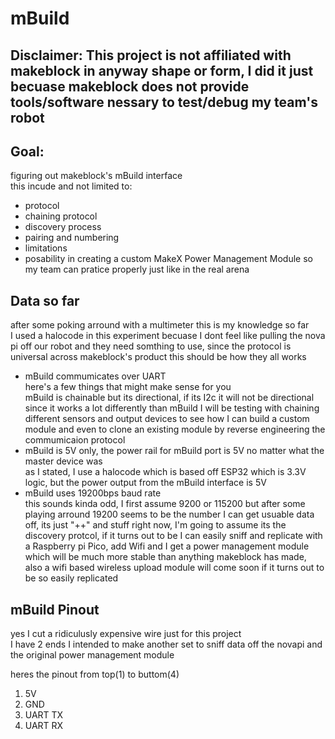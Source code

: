 # mBuild
## Disclaimer: This project is not affiliated with makeblock in anyway shape or form, I did it just becuase makeblock does not provide tools/software nessary to test/debug my team's robot

## Goal:
figuring out makeblock's mBuild interface  
this incude and not limited to:  
- protocol
- chaining protocol
- discovery process
- pairing and numbering
- limitations
- posability in creating a custom MakeX Power Management Module so my team can pratice properly just like in the real arena

## Data so far
after some poking arround with a multimeter this is my knowledge so far  
I used a halocode in this experiment becuase I dont feel like pulling the nova pi off our robot and they need somthing to use, since the protocol is universal across makeblock's product this should be how they all works

- mBuild commumicates over UART  
here's a few things that might make sense for you  
mBuild is chainable but its directional, if its I2c it will not be directional since it works a lot differently than mBuild
I will be testing with chaining different sensors and output devices to see how I can build a custom module and even to clone an existing module by reverse engineering the commumicaion protocol
- mBuild is 5V only, the power rail for mBuild port is 5V no matter what the master device was  
as I stated, I use a halocode which is based off ESP32 which is 3.3V logic, but the power output from the mBuild interface is 5V
- mBuild uses 19200bps baud rate  
this sounds kinda odd, I first assume 9200 or 115200 but after some playing arround 19200 seems to be the number I can get usuable data off, its just "++" and stuff right now, I'm going to assume its the discovery protcol, if it turns out to be I can easily sniff and replicate with a Raspberry pi Pico, add Wifi and I get a power management module which will be much more stable than anything makeblock has made, also a wifi based wireless upload module will come soon if it turns out to be so easily replicated

## mBuild Pinout
yes I cut a ridiculusly expensive wire just for this project  
I have 2 ends I intended to make another set to sniff data off the novapi and the original power management module  

heres the pinout from top(1) to buttom(4)  
1. 5V
2. GND
3. UART TX
4. UART RX
